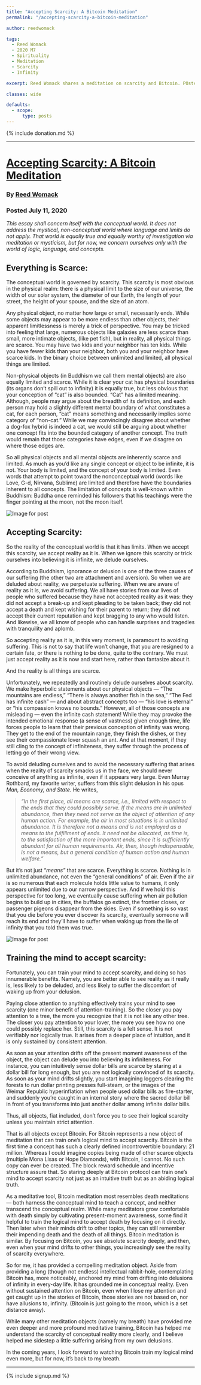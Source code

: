 ```yaml
---
title: "Accepting Scarcity: A Bitcoin Meditation"
permalink: "/accepting-scarcity-a-bitcoin-meditation"

author: reedwomack

tags:
  - Reed Womack
  - 2020 M7
  - Spirituality
  - Meditation
  - Scarcity
  - Infinity

excerpt: Reed Womack shares a meditation on scarcity and Bitcoin. POsted July 11, 2020.

classes: wide

defaults:
  - scope:
      type: posts
---
```


{% include donation.md %}

***

# [Accepting Scarcity: A Bitcoin Meditation](https://medium.com/@reedwommack/accepting-scarcity-a-bitcoin-meditation-e1fa23798abd)
### By [Reed Womack](https://twitter.com/ReedWommack)
### Posted July 11, 2020

_This essay shall concern itself with the conceptual world. It does not address the mystical, non-conceptual world where language and limits do not apply. That world is equally true and equally worthy of investigation via meditation or mysticism, but for now, we concern ourselves only with the world of logic, language, and concepts._

## Everything is Scarce:

The conceptual world is governed by scarcity. This scarcity is most obvious in the physical realm: there is a physical limit to the size of our universe, the width of our solar system, the diameter of our Earth, the length of your street, the height of your spouse, and the size of an atom.

Any physical object, no matter how large or small, necessarily ends. While some objects may appear to be more endless than other objects, their apparent limitlessness is merely a trick of perspective. You may be tricked into feeling that large, numerous objects like galaxies are less scarce than small, more intimate objects, (like pet fish), but in reality, all physical things are scarce. You may have two kids and your neighbor has ten kids. While you have fewer kids than your neighbor, both you and your neighbor have scarce kids. In the binary choice between unlimited and limited, all physical things are limited.

Non-physical objects (in Buddhism we call them mental objects) are also equally limited and scarce. While it is clear your cat has physical boundaries (its organs don’t spill out to infinity) it is equally true, but less obvious that your conception of “cat” is also bounded. “Cat” has a limited meaning. Although, people may argue about the breadth of its definition, and each person may hold a slightly different mental boundary of what constitutes a cat, for each person, “cat” means something and necessarily implies some category of “non-cat.” While we may convincingly disagree about whether a dog-fox hybrid is indeed a cat, we would still be arguing about whether one concept fits into the bounded category of another concept. The truth would remain that those categories have edges, even if we disagree on where those edges are.

So all physical objects and all mental objects are inherently scarce and limited. As much as you’d like any single concept or object to be infinite, it is not. Your body is limited, and the concept of your body is limited. Even words that attempt to point toward the nonconceptual world (words like Love, G-d, Nirvana, Sublime) are limited and therefore have the boundaries inherent to all concepts. The limitation of concepts is well-known within Buddhism: Buddha once reminded his followers that his teachings were the finger pointing at the moon, not the moon itself.

![Image for post](/assets/images/2020/m7/rw1.png)

## Accepting Scarcity:

So the reality of the conceptual world is that it has limits. When we accept this scarcity, we accept reality as it is. When we ignore this scarcity or trick ourselves into believing it is infinite, we delude ourselves.

According to Buddhism, ignorance or delusion is one of the three causes of our suffering (the other two are attachment and aversion). So when we are deluded about reality, we perpetuate suffering. When we are aware of reality as it is, we avoid suffering. We all have stories from our lives of people who suffered because they have not accepted reality as it was: they did not accept a break-up and kept pleading to be taken back; they did not accept a death and kept wishing for their parent to return; they did not accept their current reputation and kept bragging to any who would listen. And likewise, we all know of people who can handle surprises and tragedies with tranquility and aplomb.

So accepting reality as it is, in this very moment, is paramount to avoiding suffering. This is not to say that life won’t change, that you are resigned to a certain fate, or there is nothing to be done, quite to the contrary. We must just accept reality as it is now and start here, rather than fantasize about it.

And the reality is all things are scarce.

Unfortunately, we repeatedly and routinely delude ourselves about scarcity. We make hyperbolic statements about our physical objects — “The mountains are endless,” “There is always another fish in the sea,” “The Fed has infinite cash” — and about abstract concepts too — “his love is eternal” or “his compassion knows no bounds.” However, all of those concepts are misleading — even the infinite cash statement! While they may provoke the intended emotional response (a sense of vastness) given enough time, life forces people to learn that their previous conception of infinity was wrong. They get to the end of the mountain range, they finish the dishes, or they see their compassionate lover squash an ant. And at that moment, if they still cling to the concept of infiniteness, they suffer through the process of letting go of their wrong view.

To avoid deluding ourselves and to avoid the necessary suffering that arises when the reality of scarcity smacks us in the face, we should never conceive of anything as infinite, even if it appears very large. Even Murray Rothbard, my favorite writer, suffers from this slight delusion in his opus _Man, Economy, and State._ He writes,

> _“In the first place, all means are scarce, i.e., limited with respect to the ends that they could possibly serve. If the means are in unlimited abundance, then they need not serve as the object of attention of any human action. For example, the air in most situations is in unlimited abundance. It is therefore not a means and is not employed as a means to the fulfillment of ends. It need not be allocated, as time is, to the satisfaction of the more important ends, since it is sufficiently abundant for all human requirements. Air, then, though indispensable, is not a means, but a general condition of human action and human welfare.”_

But it’s not just “_means”_ that are scarce. Everything is scarce. Nothing is in unlimited abundance, not even the “general conditions” of air. Even if the air is so numerous that each molecule holds little value to humans, it only appears unlimited due to our narrow perspective. And if we hold this perspective for too long, we eventually cause suffering when air pollution begins to build up in cities, the buffalos go extinct, the frontier closes, or passenger pigeons disappear from the skies. Even if something is so vast that you die before you ever discover its scarcity, eventually someone will reach its end and they’ll have to suffer when waking up from the lie of infinity that you told them was true.

![Image for post](/assets/images/2020/m7/rw2.png)

## Training the mind to accept scarcity:

Fortunately, you can train your mind to accept scarcity, and doing so has innumerable benefits. Namely, you are better able to see reality as it really is, less likely to be deluded, and less likely to suffer the discomfort of waking up from your delusion.

Paying close attention to anything effectively trains your mind to see scarcity (one minor benefit of attention-training). So the closer you pay attention to a tree, the more you recognize that it is not like any other tree. The closer you pay attention to your lover, the more you see how no one could possibly replace her. Still, this scarcity is a felt sense. It is not verifiably nor logically true. It arises from a deeper place of intuition, and it is only sustained by consistent attention.

As soon as your attention drifts off the present moment awareness of the object, the object can delude you into believing its infiniteness. For instance, you can intuitively sense dollar bills are scarce by staring at a dollar bill for long enough, but you are not logically convinced of its scarcity. As soon as your mind drifts slightly, you start imagining loggers clearing the forests to run dollar printing presses full-steam, or the images of the Weimar Republic hyperinflation when people used dollar bills as fire-starter, and suddenly you’re caught in an internal story where the sacred dollar bill in front of you transforms into just another dollar among infinite dollar bills.

Thus, all objects, fiat included, don’t force you to see their logical scarcity unless you maintain strict attention.

That is all objects except Bitcoin. For Bitcoin represents a new object of meditation that can train one’s logical mind to accept scarcity. Bitcoin is the first time a concept has such a clearly defined incontrovertible boundary: 21 million. Whereas I could imagine copies being made of other scarce objects (multiple Mona Lisas or Hope Diamonds), with Bitcoin, I cannot. No such copy can ever be created. The block reward schedule and incentive structure assure that. So staring deeply at Bitcoin protocol can train one’s mind to accept scarcity not just as an intuitive truth but as an abiding logical truth.

As a meditative tool, Bitcoin meditation most resembles death meditations — both harness the conceptual mind to teach a concept, and neither transcend the conceptual realm. While many meditators grow comfortable with death simply by cultivating present-moment awareness, some find it helpful to train the logical mind to accept death by focusing on it directly. Then later when their minds drift to other topics, they can still remember their impending death and the death of all things. Bitcoin meditation is similar. By focusing on Bitcoin, you see absolute scarcity deeply, and then, even when your mind drifts to other things, you increasingly see the reality of scarcity everywhere.

So for me, it has provided a compelling meditation object. Aside from providing a long (though not endless) intellectual rabbit-hole, contemplating Bitcoin has, more noticeably, anchored my mind from drifting into delusions of infinity in every-day life. It has grounded me in conceptual reality. Even without sustained attention on Bitcoin, even when I lose my attention and get caught up in the stories of Bitcoin, those stories are not based on, nor have allusions to, infinity. (Bitcoin is just going to the moon, which is a set distance away).

While many other meditation objects (namely my breath) have provided me even deeper and more profound meditative training, Bitcoin has helped me understand the scarcity of conceptual reality more clearly, and I believe helped me sidestep a little suffering arising from my own delusions.

In the coming years, I look forward to watching Bitcoin train my logical mind even more, but for now, it’s back to my breath.


***

{% include signup.md %}